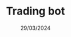 ---
title: Trading bot
description: I built this window app in python to test an algorithm for stock trading. I used historical data to test it against a benchmark of keeping the money and don't do any trade to see if mine is viable. Sadly, in most case it perform worse :(
media: './media/trading-bot.gif'
alt: 'Trading bot app gif'
date: 29/03/2024
category: [Webapp, Python]
frontpage: true
---